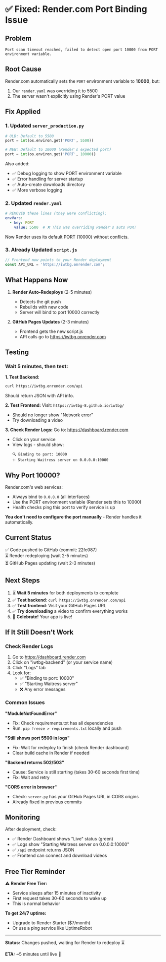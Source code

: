# ✅ Fixed: Render.com Port Binding Issue

## Problem
```
Port scan timeout reached, failed to detect open port 10000 from PORT environment variable.
```

## Root Cause
Render.com automatically sets the `PORT` environment variable to **10000**, but:
1. Our `render.yaml` was overriding it to 5500
2. The server wasn't explicitly using Render's PORT value

## Fix Applied

### 1. Updated `server_production.py`
```python
# OLD: Default to 5500
port = int(os.environ.get('PORT', 5500))

# NEW: Default to 10000 (Render's expected port)
port = int(os.environ.get('PORT', 10000))
```

Also added:
- ✅ Debug logging to show PORT environment variable
- ✅ Error handling for server startup
- ✅ Auto-create downloads directory
- ✅ More verbose logging

### 2. Updated `render.yaml`
```yaml
# REMOVED these lines (they were conflicting):
envVars:
  - key: PORT
    value: 5500  # ❌ This was overriding Render's auto PORT
```

Now Render uses its default PORT (10000) without conflicts.

### 3. Already Updated `script.js`
```javascript
// Frontend now points to your Render deployment
const API_URL = 'https://iwtbg.onrender.com';
```

## What Happens Now

1. **Render Auto-Redeploys** (2-5 minutes)
   - Detects the git push
   - Rebuilds with new code
   - Server will bind to port 10000 correctly

2. **GitHub Pages Updates** (2-3 minutes)
   - Frontend gets the new script.js
   - API calls go to https://iwtbg.onrender.com

## Testing

### Wait 5 minutes, then test:

**1. Test Backend:**
```bash
curl https://iwtbg.onrender.com/api
```
Should return JSON with API info.

**2. Test Frontend:**
Visit: `https://iwtbg-8.github.io/iwtbg/`
- Should no longer show "Network error"
- Try downloading a video

**3. Check Render Logs:**
Go to: https://dashboard.render.com
- Click on your service
- View logs - should show:
  ```
  🔍 Binding to port: 10000
  ✨ Starting Waitress server on 0.0.0.0:10000
  ```

## Why Port 10000?

Render.com's web services:
- Always bind to `0.0.0.0` (all interfaces)
- Use the PORT environment variable (Render sets this to 10000)
- Health checks ping this port to verify service is up

**You don't need to configure the port manually** - Render handles it automatically.

## Current Status

✅ Code pushed to GitHub (commit: 22fc087)  
⏳ Render redeploying (wait 2-5 minutes)  
⏳ GitHub Pages updating (wait 2-3 minutes)  

## Next Steps

1. ⏳ **Wait 5 minutes** for both deployments to complete
2. ✅ **Test backend**: `curl https://iwtbg.onrender.com/api`
3. ✅ **Test frontend**: Visit your GitHub Pages URL
4. ✅ **Try downloading** a video to confirm everything works
5. 🎉 **Celebrate!** Your app is live!

## If It Still Doesn't Work

### Check Render Logs
1. Go to https://dashboard.render.com
2. Click on "iwtbg-backend" (or your service name)
3. Click "Logs" tab
4. Look for:
   - ✅ "Binding to port: 10000"
   - ✅ "Starting Waitress server"
   - ❌ Any error messages

### Common Issues

**"ModuleNotFoundError"**
- Fix: Check requirements.txt has all dependencies
- Run: `pip freeze > requirements.txt` locally and push

**"Still shows port 5500 in logs"**
- Fix: Wait for redeploy to finish (check Render dashboard)
- Clear build cache in Render if needed

**"Backend returns 502/503"**
- Cause: Service is still starting (takes 30-60 seconds first time)
- Fix: Wait and retry

**"CORS error in browser"**
- Check: `server.py` has your GitHub Pages URL in CORS origins
- Already fixed in previous commits

## Monitoring

After deployment, check:
- ✅ Render Dashboard shows "Live" status (green)
- ✅ Logs show "Starting Waitress server on 0.0.0.0:10000"
- ✅ `/api` endpoint returns JSON
- ✅ Frontend can connect and download videos

## Free Tier Reminder

⚠️ **Render Free Tier:**
- Service sleeps after 15 minutes of inactivity
- First request takes 30-60 seconds to wake up
- This is normal behavior

**To get 24/7 uptime:**
- Upgrade to Render Starter ($7/month)
- Or use a ping service like UptimeRobot

---

**Status:** Changes pushed, waiting for Render to redeploy ⏳

**ETA:** ~5 minutes until live 🚀
